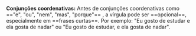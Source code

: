 
 **Conjunções coordenativas:** Antes de conjunções coordenativas como =="e", "ou", "nem", "mas", "porque"== , a vírgula pode ser ==opcional==, especialmente em ==frases curtas==. Por exemplo: "Eu gosto de estudar e ela gosta de nadar" ou "Eu gosto de estudar, e ela gosta de nadar".

